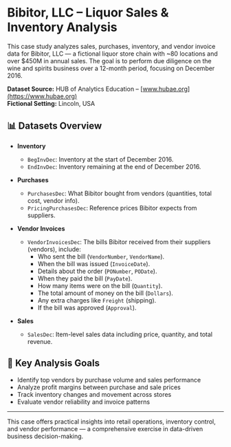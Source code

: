 # Bibitor, LLC – Liquor Sales & Inventory Analysis

This case study analyzes sales, purchases, inventory, and vendor invoice data for Bibitor, LLC — a fictional liquor store chain with ~80 locations and over $450M in annual sales. The goal is to perform due diligence on the wine and spirits business over a 12-month period, focusing on December 2016.

**Dataset Source:** HUB of Analytics Education – [www.hubae.org](https://www.hubae.org)  
**Fictional Setting:** Lincoln, USA

## 📊 Datasets Overview

- **Inventory**  
  - `BegInvDec`: Inventory at the start of December 2016.  
  - `EndInvDec`: Inventory remaining at the end of December 2016.  

- **Purchases**
  - `PurchasesDec`: What Bibitor bought from vendors (quantities, total cost, vendor info).  
  - `PricingPurchasesDec`: Reference prices Bibitor expects from suppliers.  

- **Vendor Invoices**
  - `VendorInvoicesDec`: The bills Bibitor received from their suppliers (vendors), include:  
    - Who sent the bill (`VendorNumber`, `VendorName`).  
    - When the bill was issued (`InvoiceDate`).  
    - Details about the order (`PONumber`, `PODate`).
    - When they paid the bill (`PayDate`).
    - How many items were on the bill (`Quantity`).
    - The total amount of money on the bill (`Dollars`).
    - Any extra charges like `Freight` (shipping).
    - If the bill was approved (`Approval`).


- **Sales**
  - `SalesDec`: Item-level sales data including price, quantity, and total revenue.

## 🎯 Key Analysis Goals

- Identify top vendors by purchase volume and sales performance  
- Analyze profit margins between purchase and sale prices  
- Track inventory changes and movement across stores  
- Evaluate vendor reliability and invoice patterns

---

This case offers practical insights into retail operations, inventory control, and vendor performance — a comprehensive exercise in data-driven business decision-making.
